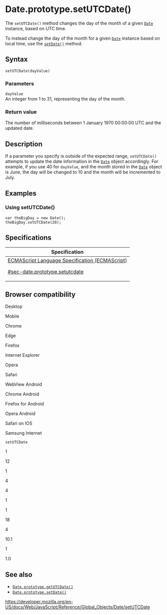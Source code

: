 # Date.prototype.setUTCDate()

The `setUTCDate()` method changes the day of the month of a given [`Date`](../date) instance, based on UTC time.

To instead change the day of the month for a given [`Date`](../date) instance based on local time, use the [`setDate()`](setdate) method.

## Syntax

    setUTCDate(dayValue)

### Parameters

`dayValue`  
An integer from 1 to 31, representing the day of the month.

### Return value

The number of milliseconds between 1 January 1970 00:00:00 UTC and the updated date.

## Description

If a parameter you specify is outside of the expected range, `setUTCDate()` attempts to update the date information in the [`Date`](../date) object accordingly. For example, if you use 40 for `dayValue`, and the month stored in the [`Date`](../date) object is June, the day will be changed to 10 and the month will be incremented to July.

## Examples

### Using setUTCDate()

    var theBigDay = new Date();
    theBigDay.setUTCDate(20);

## Specifications

<table><thead><tr class="header"><th>Specification</th></tr></thead><tbody><tr class="odd"><td><a href="https://tc39.es/ecma262/#sec-date.prototype.setutcdate">ECMAScript Language Specification (ECMAScript) 
<br/>

<span class="small">#sec-date.prototype.setutcdate</span></a></td></tr></tbody></table>

## Browser compatibility

Desktop

Mobile

Chrome

Edge

Firefox

Internet Explorer

Opera

Safari

WebView Android

Chrome Android

Firefox for Android

Opera Android

Safari on IOS

Samsung Internet

`setUTCDate`

1

12

1

4

4

1

1

18

4

10.1

1

1.0

## See also

-   [`Date.prototype.getUTCDate()`](getutcdate)
-   [`Date.prototype.setDate()`](setdate)

<a href="https://developer.mozilla.org/en-US/docs/Web/JavaScript/Reference/Global_Objects/Date/setUTCDate" class="_attribution-link">https://developer.mozilla.org/en-US/docs/Web/JavaScript/Reference/Global_Objects/Date/setUTCDate</a>
